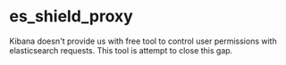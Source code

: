 # es_shield_proxy
Kibana doesn't provide us with free tool to control user permissions with elasticsearch requests. This tool is attempt to close this gap.
